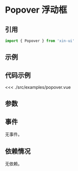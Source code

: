 # Popover 浮动框

## 引用
```js
import { Popover } from 'xin-ui'
```

## 示例
<example-popover/>

## 代码示例
<<< ./src/examples/popover.vue

## 参数

## 事件

无事件。

## 依赖情况

无依赖。






